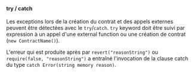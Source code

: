 #### try / catch

Les exceptions lors de la création du contrat et des appels externes peuvent être détectées avec le `try`/`catch`.
`try` keyword doit être suivi par expression à un appel d'une external function ou une création de contrat (`new ContractName()`).

L'erreur qui est produite après par `revert("reasonString")` ou `require(false, "reasonString")`
a entraîné l'invocation de la clause catch du type `catch Error(string memory reason)`.
